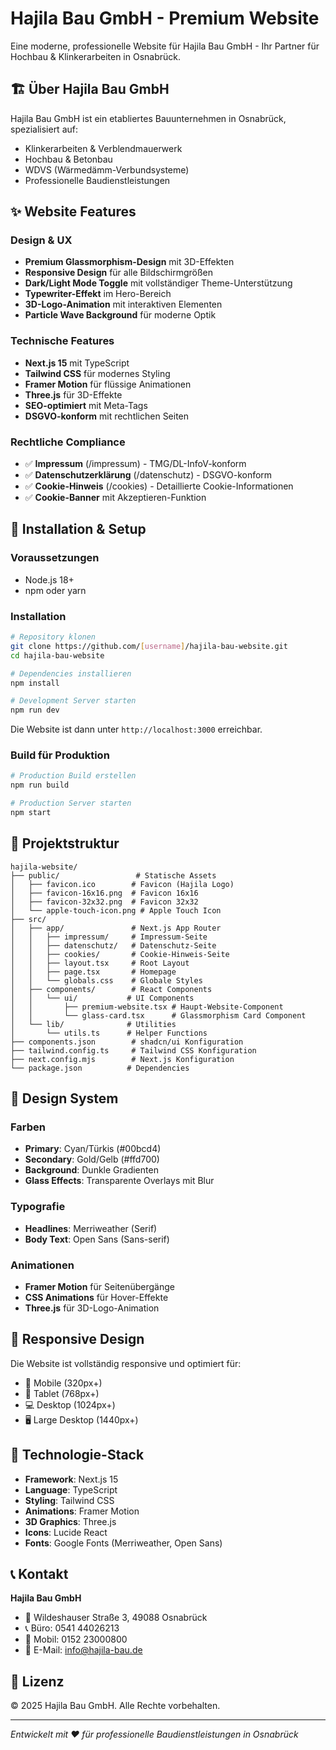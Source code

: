 # Hajila Bau GmbH - Premium Website

Eine moderne, professionelle Website für Hajila Bau GmbH - Ihr Partner für Hochbau & Klinkerarbeiten in Osnabrück.

## 🏗️ Über Hajila Bau GmbH

Hajila Bau GmbH ist ein etabliertes Bauunternehmen in Osnabrück, spezialisiert auf:
- Klinkerarbeiten & Verblendmauerwerk
- Hochbau & Betonbau
- WDVS (Wärmedämm-Verbundsysteme)
- Professionelle Baudienstleistungen

## ✨ Website Features

### Design & UX
- **Premium Glassmorphism-Design** mit 3D-Effekten
- **Responsive Design** für alle Bildschirmgrößen
- **Dark/Light Mode Toggle** mit vollständiger Theme-Unterstützung
- **Typewriter-Effekt** im Hero-Bereich
- **3D-Logo-Animation** mit interaktiven Elementen
- **Particle Wave Background** für moderne Optik

### Technische Features
- **Next.js 15** mit TypeScript
- **Tailwind CSS** für modernes Styling
- **Framer Motion** für flüssige Animationen
- **Three.js** für 3D-Effekte
- **SEO-optimiert** mit Meta-Tags
- **DSGVO-konform** mit rechtlichen Seiten

### Rechtliche Compliance
- ✅ **Impressum** (/impressum) - TMG/DL-InfoV-konform
- ✅ **Datenschutzerklärung** (/datenschutz) - DSGVO-konform
- ✅ **Cookie-Hinweis** (/cookies) - Detaillierte Cookie-Informationen
- ✅ **Cookie-Banner** mit Akzeptieren-Funktion

## 🚀 Installation & Setup

### Voraussetzungen
- Node.js 18+ 
- npm oder yarn

### Installation
```bash
# Repository klonen
git clone https://github.com/[username]/hajila-bau-website.git
cd hajila-bau-website

# Dependencies installieren
npm install

# Development Server starten
npm run dev
```

Die Website ist dann unter `http://localhost:3000` erreichbar.

### Build für Produktion
```bash
# Production Build erstellen
npm run build

# Production Server starten
npm start
```

## 📁 Projektstruktur

```
hajila-website/
├── public/                 # Statische Assets
│   ├── favicon.ico        # Favicon (Hajila Logo)
│   ├── favicon-16x16.png  # Favicon 16x16
│   ├── favicon-32x32.png  # Favicon 32x32
│   └── apple-touch-icon.png # Apple Touch Icon
├── src/
│   ├── app/               # Next.js App Router
│   │   ├── impressum/     # Impressum-Seite
│   │   ├── datenschutz/   # Datenschutz-Seite
│   │   ├── cookies/       # Cookie-Hinweis-Seite
│   │   ├── layout.tsx     # Root Layout
│   │   ├── page.tsx       # Homepage
│   │   └── globals.css    # Globale Styles
│   ├── components/        # React Components
│   │   └── ui/           # UI Components
│   │       ├── premium-website.tsx # Haupt-Website-Component
│   │       └── glass-card.tsx      # Glassmorphism Card Component
│   └── lib/              # Utilities
│       └── utils.ts      # Helper Functions
├── components.json        # shadcn/ui Konfiguration
├── tailwind.config.ts     # Tailwind CSS Konfiguration
├── next.config.mjs        # Next.js Konfiguration
└── package.json          # Dependencies
```

## 🎨 Design System

### Farben
- **Primary**: Cyan/Türkis (#00bcd4)
- **Secondary**: Gold/Gelb (#ffd700)
- **Background**: Dunkle Gradienten
- **Glass Effects**: Transparente Overlays mit Blur

### Typografie
- **Headlines**: Merriweather (Serif)
- **Body Text**: Open Sans (Sans-serif)

### Animationen
- **Framer Motion** für Seitenübergänge
- **CSS Animations** für Hover-Effekte
- **Three.js** für 3D-Logo-Animation

## 📱 Responsive Design

Die Website ist vollständig responsive und optimiert für:
- 📱 Mobile (320px+)
- 📱 Tablet (768px+)
- 💻 Desktop (1024px+)
- 🖥️ Large Desktop (1440px+)

## 🔧 Technologie-Stack

- **Framework**: Next.js 15
- **Language**: TypeScript
- **Styling**: Tailwind CSS
- **Animations**: Framer Motion
- **3D Graphics**: Three.js
- **Icons**: Lucide React
- **Fonts**: Google Fonts (Merriweather, Open Sans)

## 📞 Kontakt

**Hajila Bau GmbH**
- 📍 Wildeshauser Straße 3, 49088 Osnabrück
- 📞 Büro: 0541 44026213
- 📱 Mobil: 0152 23000800
- 📧 E-Mail: info@hajila-bau.de

## 📄 Lizenz

© 2025 Hajila Bau GmbH. Alle Rechte vorbehalten.

---

*Entwickelt mit ❤️ für professionelle Baudienstleistungen in Osnabrück*
